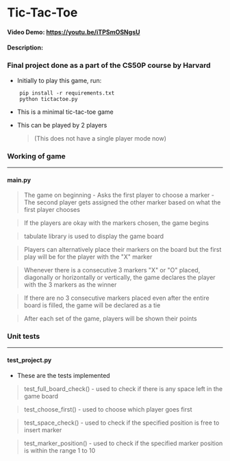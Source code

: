# Tic-Tac-Toe
#### Video Demo: https://youtu.be/iTPSmOSNgsU
#### Description:

### Final project done as a part of the CS50P course by Harvard

- Initially to play this game, run:
```
    pip install -r requirements.txt
    python tictactoe.py
```

- This is a minimal tic-tac-toe game

- This can be played by 2 players
    > (This does not have a single player mode now)

### Working of game
__________________________

#### main.py

> The game on beginning
    - Asks the first player to choose a marker
    - The second player gets assigned the other marker based on what the 
first player chooses

> If the players are okay with the markers chosen, the game begins

> tabulate library is used to display the game board

> Players can alternatively place their markers on the board but the first 
play will be for the player with the "X" marker

> Whenever there is a consecutive 3 markers "X" or "O" placed, diagonally 
or horizontally or vertically, the game declares the player with the 3 
markers as the winner

> If there are no 3 consecutive markers placed even after the entire board 
is filled, the game will be declared as a tie

> After each set of the game, players will be shown their points


### Unit tests
___________________________

#### test_project.py

- These are the tests implemented

> test_full_board_check()
    - used to check if there is any space left in the game board

> test_choose_first()
    - used to choose which player goes first

> test_space_check()
    - used to check if the specified position is free to insert marker

> test_marker_position()
    - used to check if the specified marker position is within the range 1 
to 10

